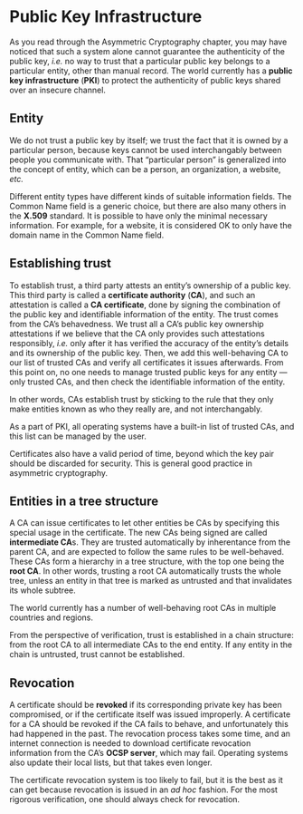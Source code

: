 # Public Key Infrastructure

As you read through the Asymmetric Cryptography chapter, you may have noticed that such a system alone cannot guarantee the authenticity of the public key, _i.e._ no way to trust that a particular public key belongs to a particular entity, other than manual record. The world currently has a **public key infrastructure** (**PKI**) to protect the authenticity of public keys shared over an insecure channel.

## Entity

We do not trust a public key by itself; we trust the fact that it is owned by a particular person, because keys cannot be used interchangably between people you communicate with. That “particular person” is generalized into the concept of entity, which can be a person, an organization, a website, _etc._

Different entity types have different kinds of suitable information fields. The Common Name field is a generic choice, but there are also many others in the **X.509** standard. It is possible to have only the minimal necessary information. For example, for a website, it is considered OK to only have the domain name in the Common Name field.

## Establishing trust

To establish trust, a third party attests an entity’s ownership of a public key. This third party is called a **certificate authority** (**CA**), and such an attestation is called a **CA certificate**, done by signing the combination of the public key and identifiable information of the entity. The trust comes from the CA’s behavedness. We trust all a CA’s public key ownership attestations if we believe that the CA only provides such attestations responsibly, _i.e._ only after it has verified the accuracy of the entity’s details and its ownership of the public key. Then, we add this well-behaving CA to our list of trusted CAs and verify all certificates it issues afterwards. From this point on, no one needs to manage trusted public keys for any entity — only trusted CAs, and then check the identifiable information of the entity.

In other words, CAs establish trust by sticking to the rule that they only make entities known as who they really are, and not interchangably.

As a part of PKI, all operating systems have a built-in list of trusted CAs, and this list can be managed by the user.

Certificates also have a valid period of time, beyond which the key pair should be discarded for security. This is general good practice in asymmetric cryptography.

## Entities in a tree structure

A CA can issue certificates to let other entities be CAs by specifying this special usage in the certificate. The new CAs being signed are called **intermediate CA**s. They are trusted automatically by inherentance from the parent CA, and are expected to follow the same rules to be well-behaved. These CAs form a hierarchy in a tree structure, with the top one being the **root CA**. In other words, trusting a root CA automatically trusts the whole tree, unless an entity in that tree is marked as untrusted and that invalidates its whole subtree.

The world currently has a number of well-behaving root CAs in multiple countries and regions.

From the perspective of verification, trust is established in a chain structure: from the root CA to all intermediate CAs to the end entity. If any entity in the chain is untrusted, trust cannot be established.

## Revocation

A certificate should be **revoked** if its corresponding private key has been compromised, or if the certificate itself was issued improperly. A certificate for a CA should be revoked if the CA fails to behave, and unfortunately this had happened in the past. The revocation process takes some time, and an internet connection is needed to download certificate revocation information from the CA’s **OCSP server**, which may fail. Operating systems also update their local lists, but that takes even longer.

The certificate revocation system is too likely to fail, but it is the best as it can get because revocation is issued in an _ad hoc_ fashion. For the most rigorous verification, one should always check for revocation.
